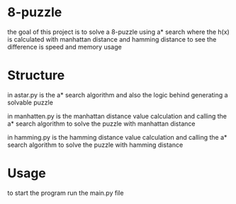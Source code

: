 # 8-puzzle
the goal of this project is to solve a 8-puzzle
using a* search where the h(x) is calculated 
with manhattan distance and hamming distance
to see the difference is speed and memory usage
# Structure
in astar.py is the a* search algorithm and also the
logic behind generating a solvable puzzle

in manhatten.py is the manhattan distance value 
calculation and calling the a* search algorithm to 
solve the puzzle with manhattan distance

in hamming.py is the hamming distance value calculation
and calling the a* search algorithm to solve the puzzle
with hamming distance

# Usage
to start the program run the main.py file 
